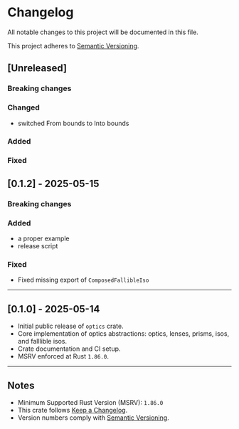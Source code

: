 # Changelog

All notable changes to this project will be documented in this file.

This project adheres to [Semantic Versioning](https://semver.org/spec/v2.0.0.html).

## [Unreleased]

### Breaking changes
### Changed
  - switched From bounds to Into bounds
### Added
### Fixed


## [0.1.2] - 2025-05-15

### Breaking changes
### Added
  - a proper example
  - release script
### Fixed
  - Fixed missing export of `ComposedFallibleIso`

---

## [0.1.0] - 2025-05-14

- Initial public release of `optics` crate.
- Core implementation of optics abstractions: optics, lenses, prisms, isos, and falllible isos.
- Crate documentation and CI setup.
- MSRV enforced at Rust `1.86.0`.

---

## Notes

- Minimum Supported Rust Version (MSRV): `1.86.0`
- This crate follows [Keep a Changelog](https://keepachangelog.com/en/1.0.0/).
- Version numbers comply with [Semantic Versioning](https://semver.org/spec/v2.0.0.html).

